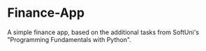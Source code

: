 # Finance-App
A simple finance app, based on the additional tasks from SoftUni's "Programming Fundamentals with Python".
